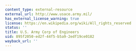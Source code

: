 ```yaml
---
content_type: external-resource
external_url: http://www.usace.army.mil/
has_external_license_warning: true
license: https://en.wikipedia.org/wiki/All_rights_reserved
status: ''
title: U.S. Army Corp of Engineers
uid: 895f2050-ed2f-44f5-b5a9-2edf19ce0182
wayback_url: ''
---
```

